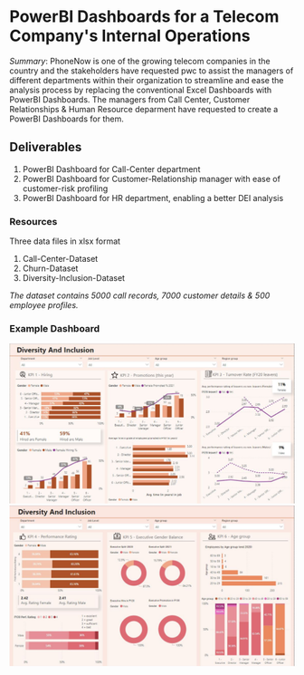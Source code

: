 # PowerBI Dashboards for a Telecom Company's Internal Operations
*Summary*: PhoneNow is one of the growing telecom companies in the country and the stakeholders have requested pwc to assist the managers of different departments within their organization to streamline and ease the analysis process by replacing the conventional Excel Dashboards with PowerBI Dashboards. The managers from Call Center, Customer Relationships & Human Resource deparment have requested to create a PowerBI Dashboards for them.
## Deliverables
1. PowerBI Dashboard for Call-Center department
2. PowerBI Dashboard for Customer-Relationship manager with ease of customer-risk profiling
3. PowerBI Dashboard for HR department, enabling a better DEI analysis

### Resources
Three data files in xlsx format
1. Call-Center-Dataset
2. Churn-Dataset
3. Diversity-Inclusion-Dataset

*The dataset contains 5000 call records, 7000 customer details & 500 employee profiles.*

### Example Dashboard
<img src="Screenshots of the Dashboard/HR_Solutions_Dashboard_1.JPG">
<img src="Screenshots of the Dashboard/HR_Solutions_Dashboard_2.JPG">
